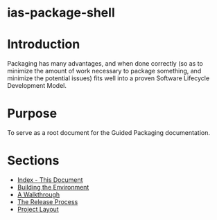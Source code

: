# ias-package-shell

# Introduction

Packaging has many advantages, and when done correctly (so as to minimize the amount of work necessary to package something, and minimize the potential issues) fits well into a proven Software Lifecycle Development Model.

# Purpose
To serve as a root document for the Guided Packaging documentation.

# Sections

* [Index - This Document](./doc/index.md)
* [Building the Environment](./ias-guided-packaging-package-build-environment-setup.md)
* [A Walkthrough](./ias-guided-packaging-introduction.md)
* [The Release Process](./ias-guided-packaging-introduction-release-process.md)
* [Project Layout](./ias-guided-packaging-directory-allocations.md)
